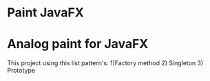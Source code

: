 # Paint JavaFX
# Analog paint for JavaFX

This project using this list pattern's:
1)Factory method
2) Singleton
3) Prototype
